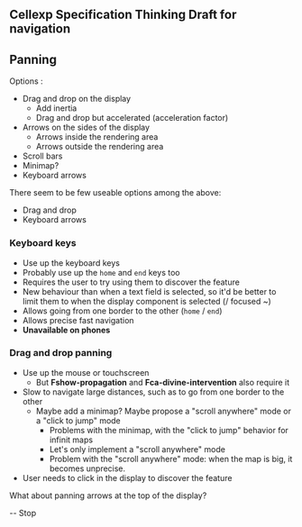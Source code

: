 ## Cellexp Specification Thinking Draft for navigation

## Panning

Options :

- Drag and drop on the display
  - Add inertia
  - Drag and drop but accelerated (acceleration factor)
- Arrows on the sides of the display
  - Arrows inside the rendering area
  - Arrows outside the rendering area
- Scroll bars
- Minimap?
- Keyboard arrows

There seem to be few useable options among the above:

- Drag and drop
- Keyboard arrows

### Keyboard keys

- Use up the keyboard keys
- Probably use up the `home` and `end` keys too
- Requires the user to try using them to discover the feature
- New behaviour than when a text field is selected, so it'd be better to limit
  them to when the display component is selected (/ focused ~)
- Allows going from one border to the other (`home` / `end`)
- Allows precise fast navigation
- **Unavailable on phones**

### Drag and drop panning

- Use up the mouse or touchscreen
  - But **Fshow-propagation** and **Fca-divine-intervention** also require it
- Slow to navigate large distances, such as to go from one border to the other
  - Maybe add a minimap? Maybe propose a "scroll anywhere" mode or a "click to jump" mode
    - Problems with the minimap, with the "click to jump" behavior for infinit maps
    - Let's only implement a "scroll anywhere" mode
    - Problem with the "scroll anywhere" mode: when the map is big, it becomes
      unprecise.
- User needs to click in the display to discover the feature

What about panning arrows at the top of the display?

-- Stop
